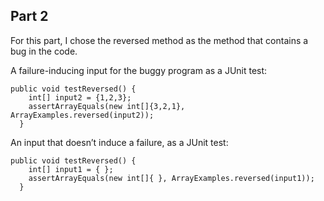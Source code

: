 ## Part 2
For this part, I chose the reversed method as the method that contains a bug in the code. 

A failure-inducing input for the buggy program as a JUnit test:

```
public void testReversed() {
    int[] input2 = {1,2,3};
    assertArrayEquals(new int[]{3,2,1}, ArrayExamples.reversed(input2));
  } 
```

An input that doesn’t induce a failure, as a JUnit test:

```
public void testReversed() {
    int[] input1 = { };
    assertArrayEquals(new int[]{ }, ArrayExamples.reversed(input1));
  }
```
